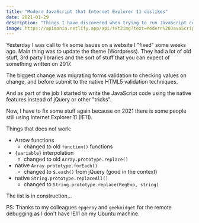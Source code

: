 ```yaml
---
title: "Modern JavaScript that Internet Explorer 11 dislikes"
date: 2021-01-29
description: "Things I have discovered when trying to run JavaScript code on IE11"
image: https://apimania.netlify.app/api/txt2img?text=Modern%20JavaScript%20that%20Internet%20Explorer%2011%20dislikes&font=Fira%20Code&format=4:3
---
```

Yesterday I was call to fix some issues on a website I "fixed" some weeks ago.
Main thing was to update the theme (Wordpress). They had a lot of old stuff, 3rd
party libraries and the sort of stuff that you can expect of something written
on 2017. 

The biggest change was migrating forms validation to checking values on change,
and before submit to the native HTML5 validation techniques.

And as part of the job I started to write the JavaScript code using the native
features instead of jQuery or other "tricks".

Now, I have to fix some stuff again because on 2021 there is some people still
using Internet Explorer 11 (IE11).

Things that does not work:

- Arrow functions 
  - changed to old `function()` functions
- `{variable}` interpolation
  - changed to old `Array.prototype.replace()`
- native `Array.prototype.forEach()`
  - changed to `$.each()` from jQuery (good in the context)
- native `String.prototype.replaceAll()`
  - changed to `String.prototype.replace(RegExp, string)`

The list is in construction...

PS: Thanks to my colleagues `epgeroy` and `geekmidget` for the remote debugging as I don't have IE11 on my Ubuntu machine.
